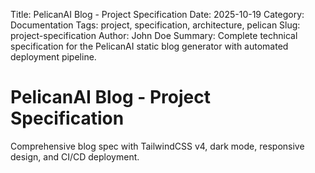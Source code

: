Title: PelicanAI Blog - Project Specification
Date: 2025-10-19
Category: Documentation
Tags: project, specification, architecture, pelican
Slug: project-specification
Author: John Doe
Summary: Complete technical specification for the PelicanAI static blog generator with automated deployment pipeline.

# PelicanAI Blog - Project Specification

Comprehensive blog spec with TailwindCSS v4, dark mode, responsive design, and CI/CD deployment.
